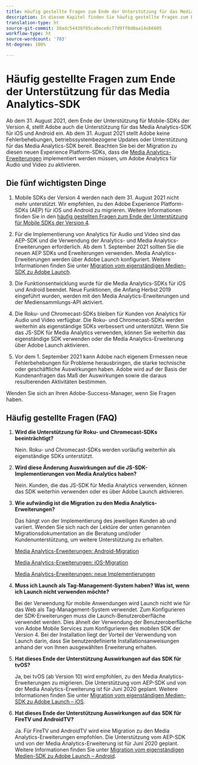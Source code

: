 ```yaml
---
title: Häufig gestellte Fragen zum Ende der Unterstützung für das Media Analytics-SDK
description: In diesem Kapitel finden Sie häufig gestellte Fragen zum Ende der Unterstützung für das Media Analytics-SDK.
translation-type: ht
source-git-commit: 38adc54438f85ca8ece8c77d9ff0d0aa14eb6605
workflow-type: ht
source-wordcount: '703'
ht-degree: 100%

---
```



# Häufig gestellte Fragen zum Ende der Unterstützung für das Media Analytics-SDK

Ab dem 31. August 2021, dem Ende der Unterstützung für Mobile-SDKs der Version 4, stellt Adobe auch die Unterstützung für das Media Analytics-SDK für iOS und Android ein. Ab dem 31. August 2021 stellt Adobe keine Fehlerbehebungen, betriebssystembezogene Updates oder Unterstützung für das Media Analytics-SDK bereit.  Beachten Sie bei der Migration zu diesen neuen Experience Platform-SDKs, dass die [Media Analytics-Erweiterungen](https://aep-sdks.gitbook.io/docs/using-mobile-extensions/adobe-media-analytics) implementiert werden müssen, um Adobe Analytics für Audio und Video zu aktivieren.

## Die fünf wichtigsten Dinge

1. Mobile SDKs der Version 4 werden nach dem 31. August 2021 nicht mehr unterstützt. Wir empfehlen, zu den Adobe Experience Platform-SDKs (AEP) für iOS und Android zu migrieren. Weitere Informationen finden Sie in den [häufig gestellten Fragen zum Ende der Unterstützung für Mobile SDKs der Version 4](https://aep-sdks.gitbook.io/docs/version-4-sdk-end-of-support-faq).

1. Für die Implementierung von Analytics für Audio und Video sind das AEP-SDK und die Verwendung der Analytics- und Media Analytics-Erweiterungen erforderlich. Ab dem 1. September 2021 sollten Sie die neuen AEP SDKs und Erweiterungen verwenden.  Media Analytics-Erweiterungen werden über Adobe Launch konfiguriert.  Weitere Informationen finden Sie unter [Migration vom eigenständigen Medien-SDK zu Adobe Launch](https://docs.adobe.com/content/help/de-DE/media-analytics/using/sdk-implement/sdk-to-launch/sdk-to-launch-migration.html).

1. Die Funktionsentwicklung wurde für die Media Analytics-SDKs für iOS und Android beendet.  Neue Funktionen, die Anfang Herbst 2019 eingeführt wurden, werden mit den Media Analytics-Erweiterungen und der Mediensammlungs-API aktiviert.

1. Die Roku- und Chromecast-SDKs bleiben für Kunden von Analytics für Audio und Video verfügbar. Die Roku- und Chromecast-SDKs werden weiterhin als eigenständige SDKs verbessert und unterstützt.  Wenn Sie das JS-SDK für Media Analytics verwenden, können Sie weiterhin das eigenständige SDK verwenden oder die Media Analytics-Erweiterung über Adobe Launch aktivieren.

1. Vor dem 1. September 2021 kann Adobe nach eigenem Ermessen neue Fehlerbehebungen für Probleme herausbringen, die starke technische oder geschäftliche Auswirkungen haben. Adobe wird auf der Basis der Kundenanfragen das Maß der Auswirkungen sowie die daraus resultierenden Aktivitäten bestimmen.

Wenden Sie sich an Ihren Adobe-Success-Manager, wenn Sie Fragen haben.

## Häufig gestellte Fragen (FAQ)

1. **Wird die Unterstützung für Roku- und Chromecast-SDKs beeinträchtigt? &#x200B;**

   Nein.  Roku- und Chromecast-SDKs werden vorläufig weiterhin als eigenständige SDKs unterstützt. &#x200B; &#x200B;
1. **Wird diese Änderung Auswirkungen auf die JS-SDK-Implementierungen von Media Analytics haben? &#x200B;**

   Nein.  Kunden, die das JS-SDK für Media Analytics verwenden, können das SDK weiterhin verwenden oder es über Adobe Launch aktivieren.
&#x200B;
1. **Wie aufwändig ist die Migration zu den Media Analytics-Erweiterungen? &#x200B;**

   Das hängt von der Implementierung des jeweiligen Kunden ab und variiert.  Wenden Sie sich nach der Lektüre der unten genannten Migrationsdokumentation an die Beratung und/oder Kundenunterstützung, um weitere Unterstützung zu erhalten.

   [Media Analytics-Erweiterungen: Android-Migration](https://docs.adobe.com/content/help/de-DE/media-analytics/using/sdk-implement/sdk-to-launch/sdk-to-launch-migration-platforms/sdk-to-launch-migration-android.html)

   [Media Analytics-Erweiterungen: iOS-Migration](https://docs.adobe.com/content/help/de-DE/media-analytics/using/sdk-implement/sdk-to-launch/sdk-to-launch-migration-platforms/sdk-to-launch-migration-ios.html)

   [Media Analytics-Erweiterungen: neue Implementierungen](https://aep-sdks.gitbook.io/docs/using-mobile-extensions/adobe-media-analytics)

1. **Muss ich Launch als Tag-Management-System haben? Was ist, wenn ich Launch nicht verwenden möchte?**

   Bei der Verwendung für mobile Anwendungen wird Launch nicht wie für das Web als Tag-Management-System verwendet.  Zum Konfigurieren der SDK-Erweiterungen muss die Launch-Benutzeroberfläche verwendet werden. Dies ähnelt der Verwendung der Benutzeroberfläche von Adobe Mobile Services zum Konfigurieren des mobilen SDK der Version 4. Bei der Installation liegt der Vorteil der Verwendung von Launch darin, dass Sie benutzerdefinierte Installationsanweisungen anhand der von Ihnen ausgewählten Erweiterung erhalten.

1. **Hat dieses Ende der Unterstützung Auswirkungen auf das SDK für tvOS?**

   Ja, bei tvOS (ab Version 10) wird empfohlen, zu den Media Analytics-Erweiterungen zu migrieren.  Die Unterstützung vom AEP-SDK und von der Media Analytics-Erweiterung ist für Juni 2020 geplant.  Weitere Informationen finden Sie unter [Migration vom eigenständigen Medien-SDK zu Adobe Launch – iOS](https://docs.adobe.com/content/help/de-DE/media-analytics/using/sdk-implement/sdk-to-launch/sdk-to-launch-migration-platforms/sdk-to-launch-migration-ios.html).

1. **Hat dieses Ende der Unterstützung Auswirkungen auf das SDK für FireTV und AndroidTV? &#x200B;**

   Ja. Für FireTV und AndroidTV wird eine Migration zu den Media Analytics-Erweiterungen empfohlen.  Die Unterstützung vom AEP-SDK und von der Media Analytics-Erweiterung ist für Juni 2020 geplant.  Weitere Informationen finden Sie unter [Migration vom eigenständigen Medien-SDK zu Adobe Launch – Android](https://docs.adobe.com/content/help/de-DE/media-analytics/using/sdk-implement/sdk-to-launch/sdk-to-launch-migration-platforms/sdk-to-launch-migration-android.html).
